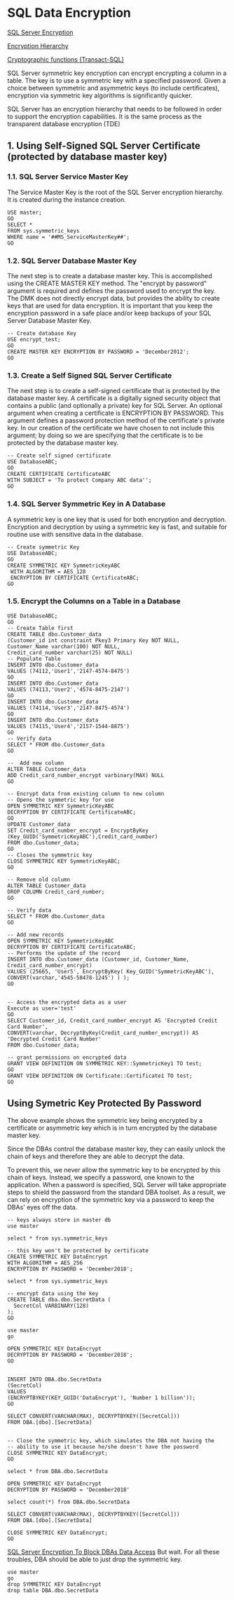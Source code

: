 # SQL Data Encryption
[SQL Server Encryption](<https://docs.microsoft.com/en-us/sql/relational-databases/security/encryption/sql-server-encryption?view=sql-server-2017>)

[Encryption Hierarchy](<https://docs.microsoft.com/en-us/sql/relational-databases/security/encryption/encryption-hierarchy?view=sql-server-2017>)

[Cryptographic functions (Transact-SQL)](<https://docs.microsoft.com/en-us/sql/t-sql/functions/cryptographic-functions-transact-sql?view=sql-server-2017>)

SQL Server symmetric key encryption can encrypt encrypting a column in a table. The key is to use a symmetric key with a specified password. Given a choice between symmetric and asymmetric keys (to include certificates), encryption via symmetric key algorithms is significantly quicker. 

SQL Server has an encryption hierarchy that needs to be followed in order to support the encryption capabilities. It is the same process as the transparent database encryption (TDE)

## 1. Using Self-Signed SQL Server Certificate (protected by database master key)
### 1.1. SQL Server Service Master Key
The Service Master Key is the root of the SQL Server encryption hierarchy. It is created during the instance creation.
```
USE master;
GO
SELECT *
FROM sys.symmetric_keys
WHERE name = '##MS_ServiceMasterKey##';
GO
```
### 1.2. SQL Server Database Master Key
The next step is to create a database master key. This is accomplished using the CREATE MASTER KEY method. The "encrypt by password" argument is required and defines the password used to encrypt the key. The DMK does not directly encrypt data, but provides the ability to create keys that are used for data encryption. It is important that you keep the encryption password in a safe place and/or keep backups of your SQL Server Database Master Key.
```
-- Create database Key
USE encrypt_test;
GO
CREATE MASTER KEY ENCRYPTION BY PASSWORD = 'December2012';
GO
```

### 1.3. Create a Self Signed SQL Server Certificate
The next step is to create a self-signed certificate that is protected by the database master key. A certificate is a digitally signed security object that contains a public (and optionally a private) key for SQL Server. An optional argument when creating a certificate is ENCRYPTION BY PASSWORD. This argument defines a password protection method of the certificate's private key. In our creation of the certificate we have chosen to not include this argument; by doing so we are specifying that the certificate is to be protected by the database master key.
```
-- Create self signed certificate
USE DatabaseABC;
GO
CREATE CERTIFICATE CertificateABC
WITH SUBJECT = 'To protect Company ABC data'';
GO
```

### 1.4. SQL Server Symmetric Key in A Database
A symmetric key is one key that is used for both encryption and decryption. Encryption and decryption by using a symmetric key is fast, and suitable for routine use with sensitive data in the database.

```
-- Create symmetric Key
USE DatabaseABC;
GO
CREATE SYMMETRIC KEY SymmetricKeyABC 
 WITH ALGORITHM = AES_128 
 ENCRYPTION BY CERTIFICATE CertificateABC;
GO
```
### 1.5. Encrypt the Columns on a Table in a Database

```
USE DatabaseABC;
GO
-- Create Table first
CREATE TABLE dbo.Customer_data
(Customer_id int constraint Pkey3 Primary Key NOT NULL,
Customer_Name varchar(100) NOT NULL,
Credit_card_number varchar(25) NOT NULL)
-- Populate Table
INSERT INTO dbo.Customer_data 
VALUES (74112,'User1','2147-4574-8475')
GO
INSERT INTO dbo.Customer_data 
VALUES (74113,'User2','4574-8475-2147')
GO
INSERT INTO dbo.Customer_data 
VALUES (74114,'User3','2147-8475-4574')
GO
INSERT INTO dbo.Customer_data 
VALUES (74115,'User4','2157-1544-8875')
GO
-- Verify data
SELECT * FROM dbo.Customer_data
GO

--  Add new column
ALTER TABLE Customer_data 
ADD Credit_card_number_encrypt varbinary(MAX) NULL
GO

-- Encrypt data from existing column to new column
-- Opens the symmetric key for use
OPEN SYMMETRIC KEY SymmetricKeyABC
DECRYPTION BY CERTIFICATE CertificateABC;
GO
UPDATE Customer_data
SET Credit_card_number_encrypt = EncryptByKey (Key_GUID('SymmetricKeyABC'),Credit_card_number)
FROM dbo.Customer_data;
GO
-- Closes the symmetric key
CLOSE SYMMETRIC KEY SymmetricKeyABC;
GO

-- Remove old column
ALTER TABLE Customer_data
DROP COLUMN Credit_card_number;
GO

-- Verify data
SELECT * FROM dbo.Customer_data
GO

-- Add new records
OPEN SYMMETRIC KEY SymmetricKeyABC
DECRYPTION BY CERTIFICATE CertificateABC;
-- Performs the update of the record
INSERT INTO dbo.Customer_data (Customer_id, Customer_Name, Credit_card_number_encrypt)
VALUES (25665, 'User5', EncryptByKey( Key_GUID('SymmetricKeyABC'), CONVERT(varchar,'4545-58478-1245') ) );    
GO


-- Access the encrypted data as a user
Execute as user='test'
GO
SELECT Customer_id, Credit_card_number_encrypt AS 'Encrypted Credit Card Number',
CONVERT(varchar, DecryptByKey(Credit_card_number_encrypt)) AS 'Decrypted Credit Card Number'
FROM dbo.Customer_data;

-- grant permissions on encrypted data
GRANT VIEW DEFINITION ON SYMMETRIC KEY::SymmetricKey1 TO test; 
GO
GRANT VIEW DEFINITION ON Certificate::Certificate1 TO test;
GO
```

## Using Symetric Key Protected By Password
The above example shows the symmetric key being encrypted by a certificate or asymmetric key which is in turn encrypted by the database master key. 

Since the DBAs control the database master key, they can easily unlock the chain of keys and therefore they are able to decrypt the data.

To prevent this, we never allow the symmetric key to be encrypted by this chain of keys. Instead, we specify a password, one known to the application. When a password is specified, SQL Server will take appropriate steps to shield the password from the standard DBA toolset. As a result, we can rely on encryption of the symmetric key via a password to keep the DBAs' eyes off the data.

```
-- keys always store in master db
use master

select * from sys.symmetric_keys

-- this key won't be protected by certificate
CREATE SYMMETRIC KEY DataEncrypt
WITH ALGORITHM = AES_256
ENCRYPTION BY PASSWORD = 'December2018';

select * from sys.symmetric_keys

-- encrypt data using the key
CREATE TABLE dba.dbo.SecretData (
  SecretCol VARBINARY(128)
);
GO 

use master
go

OPEN SYMMETRIC KEY DataEncrypt
DECRYPTION BY PASSWORD = 'December2018';
GO 


INSERT INTO DBA.dbo.SecretData
(SecretCol)
VALUES
(ENCRYPTBYKEY(KEY_GUID('DataEncrypt'), 'Number 1 billion'));
GO 

SELECT CONVERT(VARCHAR(MAX), DECRYPTBYKEY([SecretCol]))
FROM DBA.[dbo].[SecretData]


-- Close the symmetric key, which simulates the DBA not having the
-- ability to use it because he/she doesn't have the password
CLOSE SYMMETRIC KEY DataEncrypt;
GO 

select * from DBA.dbo.SecretData

OPEN SYMMETRIC KEY DataEncrypt
DECRYPTION BY PASSWORD = 'December2018'

select count(*) from DBA.dbo.SecretData

SELECT CONVERT(VARCHAR(MAX), DECRYPTBYKEY([SecretCol]))
FROM DBA.[dbo].[SecretData]

CLOSE SYMMETRIC KEY DataEncrypt;
GO 
```
[SQL Server Encryption To Block DBAs Data Access](<https://www.mssqltips.com/sqlservertip/2840/sql-server-encryption-to-block-dbas-data-access/>)
But wait. For all these troubles, DBA should be able to just drop the symmetric key.
```
use master
go
drop SYMMETRIC KEY DataEncrypt
drop table DBA.dbo.SecretData
```

